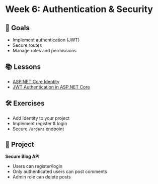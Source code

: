 # Week 6: Authentication & Security

## 🎯 Goals
- Implement authentication (JWT)
- Secure routes
- Manage roles and permissions

## 📚 Lessons
- [ASP.NET Core Identity](https://learn.microsoft.com/en-us/aspnet/core/security/authentication/identity)
- [JWT Authentication in ASP.NET Core](https://jasonwatmore.com/post/2021/07/02/net-5-jwt-authentication-tutorial-with-example-api)

## 🛠 Exercises
- Add Identity to your project
- Implement register & login
- Secure `/orders` endpoint

## 📌 Project
**Secure Blog API**
- Users can register/login
- Only authenticated users can post comments
- Admin role can delete posts
